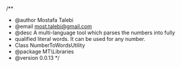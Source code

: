/**
 * @author Mostafa Talebi
 * @email most.talebi@gmail.com
 * @desc A multi-language tool which parses the numbers into fully
 * qualified literal words. It can be used for any number.
 * Class NumberToWordsUtility
 * @package MT\Libraries
 * @version 0.0.13
 */
